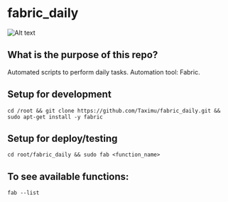 # fabric_daily
![Alt text](http://www.fabfile.org/_static/logo.png)
## What is the purpose of this repo?
Automated scripts to perform daily tasks. Automation tool: Fabric.
## Setup for development
    cd /root && git clone https://github.com/Taximu/fabric_daily.git && sudo apt-get install -y fabric
## Setup for deploy/testing
    cd root/fabric_daily && sudo fab <function_name>
## To see available functions:
    fab --list
